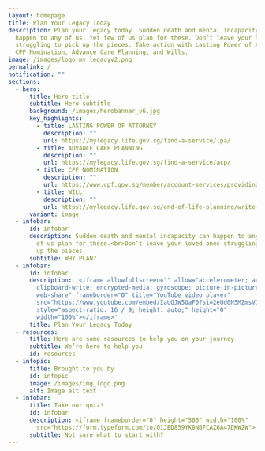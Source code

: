 ```yaml
---
layout: homepage
title: Plan Your Legacy Today
description: Plan your legacy today. Sudden death and mental incapacity can
  happen to any of us. Yet few of us plan for these. Don’t leave your loved ones
  struggling to pick up the pieces. Take action with Lasting Power of Attorney,
  CPF Nomination, Advance Care Planning, and Wills.
image: /images/logo_my_legacyv2.png
permalink: /
notification: ""
sections:
  - hero:
      title: Hero title
      subtitle: Hero subtitle
      background: /images/herobanner_v6.jpg
      key_highlights:
        - title: LASTING POWER OF ATTORNEY
          description: ""
          url: https://mylegacy.life.gov.sg/find-a-service/lpa/
        - title: ADVANCE CARE PLANNING
          description: ""
          url: https://mylegacy.life.gov.sg/find-a-service/acp/
        - title: CPF NOMINATION
          description: ""
          url: https://www.cpf.gov.sg/member/account-services/providing-for-your-loved-ones/making-a-cpf-nomination
        - title: WILL
          description: ""
          url: https://mylegacy.life.gov.sg/end-of-life-planning/write-a-will/
      variant: image
  - infobar:
      id: infobar
      description: Sudden death and mental incapacity can happen to any of us. Yet few
        of us plan for these.<br>Don’t leave your loved ones struggling to pick
        up the pieces.
      subtitle: WHY PLAN?
  - infobar:
      id: infobar
      description: '<iframe allowfullscreen="" allow="accelerometer; autoplay;
        clipboard-write; encrypted-media; gyroscope; picture-in-picture;
        web-share" frameborder="0" title="YouTube video player"
        src="https://www.youtube.com/embed/IaUGJW5OaF0?si=2eUd0N5MZmsVJII1"
        style="aspect-ratio: 16 / 9; height: auto;" height="0"
        width="100%"></iframe>'
      title: Plan Your Legacy Today
  - resources:
      title: Here are some resources to help you on your journey
      subtitle: We’re here to help you
      id: resources
  - infopic:
      title: Brought to you by
      id: infopic
      image: /images/img_logo.png
      alt: Image alt text
  - infobar:
      title: Take our quiz!
      id: infobar
      description: <iframe frameborder="0" height="500" width="100%"
        src="https://form.typeform.com/to/01JED859YK8NBFCAZ6A47DKW2W"> </iframe>
      subtitle: Not sure what to start with?
---
```

